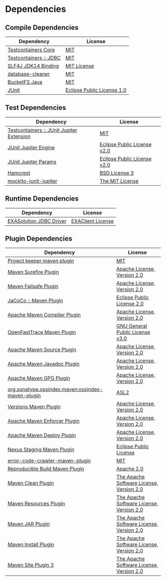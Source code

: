 <!-- @formatter:off -->
# Dependencies

## Compile Dependencies

| Dependency                  | License                          |
| --------------------------- | -------------------------------- |
| [Testcontainers Core][0]    | [MIT][1]                         |
| [Testcontainers :: JDBC][0] | [MIT][1]                         |
| [SLF4J JDK14 Binding][4]    | [MIT License][5]                 |
| [database-cleaner][6]       | [MIT][7]                         |
| [BucketFS Java][8]          | [MIT][7]                         |
| [JUnit][10]                 | [Eclipse Public License 1.0][11] |

## Test Dependencies

| Dependency                                     | License                           |
| ---------------------------------------------- | --------------------------------- |
| [Testcontainers :: JUnit Jupiter Extension][0] | [MIT][1]                          |
| [JUnit Jupiter Engine][14]                     | [Eclipse Public License v2.0][15] |
| [JUnit Jupiter Params][14]                     | [Eclipse Public License v2.0][15] |
| [Hamcrest][18]                                 | [BSD License 3][19]               |
| [mockito-junit-jupiter][20]                    | [The MIT License][21]             |

## Runtime Dependencies

| Dependency                    | License                 |
| ----------------------------- | ----------------------- |
| [EXASolution JDBC Driver][22] | [EXAClient License][23] |

## Plugin Dependencies

| Dependency                                              | License                                        |
| ------------------------------------------------------- | ---------------------------------------------- |
| [Project keeper maven plugin][24]                       | [MIT][7]                                       |
| [Maven Surefire Plugin][26]                             | [Apache License, Version 2.0][27]              |
| [Maven Failsafe Plugin][28]                             | [Apache License, Version 2.0][27]              |
| [JaCoCo :: Maven Plugin][30]                            | [Eclipse Public License 2.0][31]               |
| [Apache Maven Compiler Plugin][32]                      | [Apache License, Version 2.0][27]              |
| [OpenFastTrace Maven Plugin][34]                        | [GNU General Public License v3.0][35]          |
| [Apache Maven Source Plugin][36]                        | [Apache License, Version 2.0][27]              |
| [Apache Maven Javadoc Plugin][38]                       | [Apache License, Version 2.0][27]              |
| [Apache Maven GPG Plugin][40]                           | [Apache License, Version 2.0][41]              |
| [org.sonatype.ossindex.maven:ossindex-maven-plugin][42] | [ASL2][41]                                     |
| [Versions Maven Plugin][44]                             | [Apache License, Version 2.0][27]              |
| [Apache Maven Enforcer Plugin][46]                      | [Apache License, Version 2.0][27]              |
| [Apache Maven Deploy Plugin][48]                        | [Apache License, Version 2.0][27]              |
| [Nexus Staging Maven Plugin][50]                        | [Eclipse Public License][11]                   |
| [error-code-crawler-maven-plugin][52]                   | [MIT][7]                                       |
| [Reproducible Build Maven Plugin][54]                   | [Apache 2.0][41]                               |
| [Maven Clean Plugin][56]                                | [The Apache Software License, Version 2.0][41] |
| [Maven Resources Plugin][58]                            | [The Apache Software License, Version 2.0][41] |
| [Maven JAR Plugin][60]                                  | [The Apache Software License, Version 2.0][41] |
| [Maven Install Plugin][62]                              | [The Apache Software License, Version 2.0][41] |
| [Maven Site Plugin 3][64]                               | [The Apache Software License, Version 2.0][41] |

[24]: https://github.com/exasol/project-keeper-maven-plugin
[30]: https://www.eclemma.org/jacoco/index.html
[8]: https://github.com/exasol/bucketfs-java
[41]: http://www.apache.org/licenses/LICENSE-2.0.txt
[26]: https://maven.apache.org/surefire/maven-surefire-plugin/
[50]: http://www.sonatype.com/public-parent/nexus-maven-plugins/nexus-staging/nexus-staging-maven-plugin/
[56]: http://maven.apache.org/plugins/maven-clean-plugin/
[23]: https://docs.exasol.com/connect_exasol/drivers/jdbc.htm
[7]: https://opensource.org/licenses/MIT
[20]: https://github.com/mockito/mockito
[28]: https://maven.apache.org/surefire/maven-failsafe-plugin/
[44]: http://www.mojohaus.org/versions-maven-plugin/
[19]: http://opensource.org/licenses/BSD-3-Clause
[32]: https://maven.apache.org/plugins/maven-compiler-plugin/
[1]: http://opensource.org/licenses/MIT
[40]: http://maven.apache.org/plugins/maven-gpg-plugin/
[34]: https://github.com/itsallcode/openfasttrace-maven-plugin
[10]: http://junit.org
[31]: https://www.eclipse.org/legal/epl-2.0/
[48]: https://maven.apache.org/plugins/maven-deploy-plugin/
[11]: http://www.eclipse.org/legal/epl-v10.html
[21]: https://github.com/mockito/mockito/blob/main/LICENSE
[54]: http://zlika.github.io/reproducible-build-maven-plugin
[35]: https://www.gnu.org/licenses/gpl-3.0.html
[60]: http://maven.apache.org/plugins/maven-jar-plugin/
[5]: http://www.opensource.org/licenses/mit-license.php
[27]: https://www.apache.org/licenses/LICENSE-2.0.txt
[46]: https://maven.apache.org/enforcer/maven-enforcer-plugin/
[22]: http://www.exasol.com
[15]: https://www.eclipse.org/legal/epl-v20.html
[62]: http://maven.apache.org/plugins/maven-install-plugin/
[14]: https://junit.org/junit5/
[42]: https://sonatype.github.io/ossindex-maven/maven-plugin/
[0]: https://testcontainers.org
[36]: https://maven.apache.org/plugins/maven-source-plugin/
[18]: http://hamcrest.org/JavaHamcrest/
[4]: http://www.slf4j.org
[64]: http://maven.apache.org/plugins/maven-site-plugin/
[58]: http://maven.apache.org/plugins/maven-resources-plugin/
[38]: https://maven.apache.org/plugins/maven-javadoc-plugin/
[6]: https://github.com/exasol/database-cleaner
[52]: https://github.com/exasol/error-code-crawler-maven-plugin
